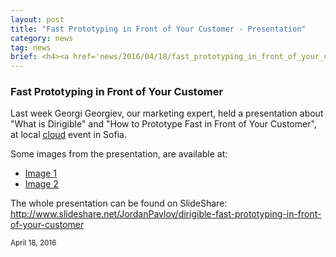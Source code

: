 ```yaml
---
layout: post
title: "Fast Prototyping in Front of Your Customer - Presentation"
category: news
tag: news
brief: <h4><a href='news/2016/04/18/fast_prototyping_in_front_of_your_customer.html'>Fast Prototyping in Front of Your Customer - Presentation</a></h4> <sub class="post-info">April 18, 2016</sub></br> Presentation from Georgi Georgiev, about "Fast Prototyping in Front of Your Customer" at local cloud event in Sofia ...<br>
---
```


### Fast Prototyping in Front of Your Customer


Last week Georgi Georgiev, our marketing expert, held a presentation about "What is Dirigible" and "How to Prototype Fast in Front of Your Customer", at local <a href="http://cloud.b2bmedia.bg/" target="_blank">cloud</a> event in Sofia. 

Some images from the presentation, are available at:

* <a href="https://www.facebook.com/b2media.bg/photos/ms.c.eJwzNDA0NTYzMjAwNTczM7AwNtUzRIiYm4JEAH2GBwM~-.bps.at.10153620051940835.1073741841.34940160834.1358122232.100000669781781/10153620057660835/?type=3&theater" target="_blank">Image 1</a>
* <a href="https://www.facebook.com/b2media.bg/photos/ms.c.eJwzNDA0NTYzMjAwNTczM7AwNtUzRIiYm4JEAH2GBwM~-.bps.at.10153620051940835.1073741841.34940160834.1358122232.100000669781781/10153620057750835/?type=3&theater" target="_blank">Image 2</a>

The whole presentation can be found on SlideShare: <a href="http://www.slideshare.net/JordanPavlov/dirigible-fast-prototyping-in-front-of-your-customer" target="_blank">http://www.slideshare.net/JordanPavlov/dirigible-fast-prototyping-in-front-of-your-customer</a>


<sub class="post-info">April 18, 2016</sub>